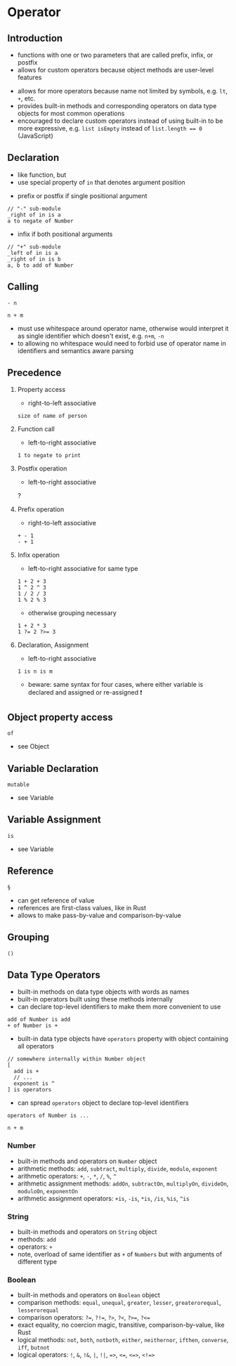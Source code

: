 # Operator



## Introduction

- functions with one or two parameters that are called prefix, infix, or postfix
- allows for custom operators because object methods are user-level features
<!-- todo: remove custom operators? -->
- allows for more operators because name not limited by symbols, e.g. `lt`, `+`, etc.
- provides built-in methods and corresponding operators on data type objects for most common operations
- encouraged to declare custom operators instead of using built-in to be more expressive, e.g. `list isEmpty` instead of `list.length == 0` (JavaScript)



## Declaration

- like function, but
- use special property of `in` that denotes argument position
<!-- todo: too much magic by simply using object property makes method and operator -->
- prefix or postfix if single positional argument

```
// "-" sub-module
_right of in is a
a to negate of Number
```

- infix if both positional arguments

```
// "+" sub-module
_left of in is a
_right of in is b
a, b to add of Number
```

<!-- todo: shoud allow around-fix? like grouping operator? -->
<!-- todo: how to define precedence? or fixed by the type of operation, avoid requiring grouping to achieve correct semantics -->



## Calling

```
- n
```

```
n + m
```

- must use whitespace around operator name, otherwise would interpret it as single identifier which doesn't exist, e.g. `n+m`, `-n`
- to allowing no whitespace would need to forbid use of operator name in identifiers and semantics aware parsing



## Precedence

1. Property access

    - right-to-left associative

    ```
    size of name of person
    ```

2. Function call

    - left-to-right associative

    ```
    1 to negate to print
    ```

3. Postfix operation

    - left-to-right associative

    ?

4. Prefix operation

    - right-to-left associative

    ```
    + - 1
    - + 1
    ```

5. Infix operation

    - left-to-right associative for same type

    ```
    1 + 2 + 3
    1 ^ 2 ^ 3
    1 / 2 / 3
    1 % 2 % 3
    ```

    - otherwise grouping necessary

    ```
    1 + 2 * 3
    1 ?= 2 ?>= 3
    ```

6. Declaration, Assignment

    - left-to-right associative

    ```
    1 is n is m
    ```
    
    - beware: same syntax for four cases, where either variable is declared and assigned or re-assigned ❗️

<!-- todo: where is grouping, where is reference? -->



## Object property access

```
of
```

- see Object



## Variable Declaration

```
mutable
```

- see Variable



## Variable Assignment

```
is
```

- see Variable



## Reference

```
§
```

- can get reference of value
- references are first-class values, like in Rust
- allows to make pass-by-value and comparison-by-value



## Grouping

```
()
```

<!-- todo: use for tuple instead? fixed ordered sequence of values of any type. Could be similar to object -->



## Data Type Operators

- built-in methods on data type objects with words as names
- built-in operators built using these methods internally
- can declare top-level identifiers to make them more convenient to use

```
add of Number is add
+ of Number is +
```

- built-in data type objects have `operators` property with object containing all operators

```
// somewhere internally within Number object
[
  add is +
  // ...
  exponent is ^
] is operators
```

- can spread `operators` object to declare top-level identifiers

```
operators of Number is ...

n + m
```

### Number

- built-in methods and operators on `Number` object
- arithmetic methods: `add`, `subtract`, `multiply`, `divide`, `modulo`, `exponent`
- arithmetic operators: `+`, `-`, `*`, `/`, `%`, `^`
- arithmetic assignment methods: `addOn`, `subtractOn`, `multiplyOn`, `divideOn`, `moduloOn`, `exponentOn`
- arithmetic assignment operators: `+is`, `-is`, `*is`, `/is`, `%is`, `^is`

### String

- built-in methods and operators on `String` object
- methods: `add`
- operators: `+`
- note, overload of same identifier as `+` of `Numbers` but with arguments of different type 

### Boolean

- built-in methods and operators on `Boolean` object
- comparison methods: `equal`, `unequal`, `greater`, `lesser`, `greaterorequal`, `lesserorequal`
- comparison operators: `?=`, `?!=`, `?>`, `?<`, `?>=`, `?<=`
- exact equality, no coercion magic, transitive, comparison-by-value, like Rust
- logical methods: `not`, `both`, `notboth`, `either`, `neithernor`, `ifthen`, `converse`, `iff`, `butnot`
- logical operators: `!`, `&`, `!&`, `|`, `!|`, `=>`, `<=`, `<=>`, `<!=>`
